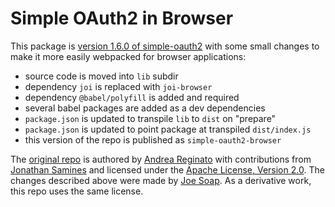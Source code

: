 # Simple OAuth2 in Browser

This package is [version 1.6.0 of simple-oauth2](https://github.com/lelylan/simple-oauth2/tree/1.6.0) with some small changes to make it more easily webpacked for browser applications:

* source code is moved into `lib` subdir
* dependency `joi` is replaced with `joi-browser`
* dependency `@babel/polyfill` is added and required
* several babel packages are added as a dev dependencies
* `package.json` is updated to transpile `lib` to `dist` on "prepare"
* `package.json` is updated to point package at transpiled `dist/index.js`
* this version of the repo is published as `simple-oauth2-browser`

The [original repo](https://github.com/lelylan/simple-oauth2) is authored by [Andrea Reginato](http://twitter.com/lelylan) with contributions from [Jonathan Samines](http://twitter.com/jonathansamines) and licensed under the [Apache License, Version 2.0](http://www.apache.org/licenses/LICENSE-2.0). The changes described above were made by [Joe Soap](https://github.com/soapsropes). As a derivative work, this repo uses the same license.
